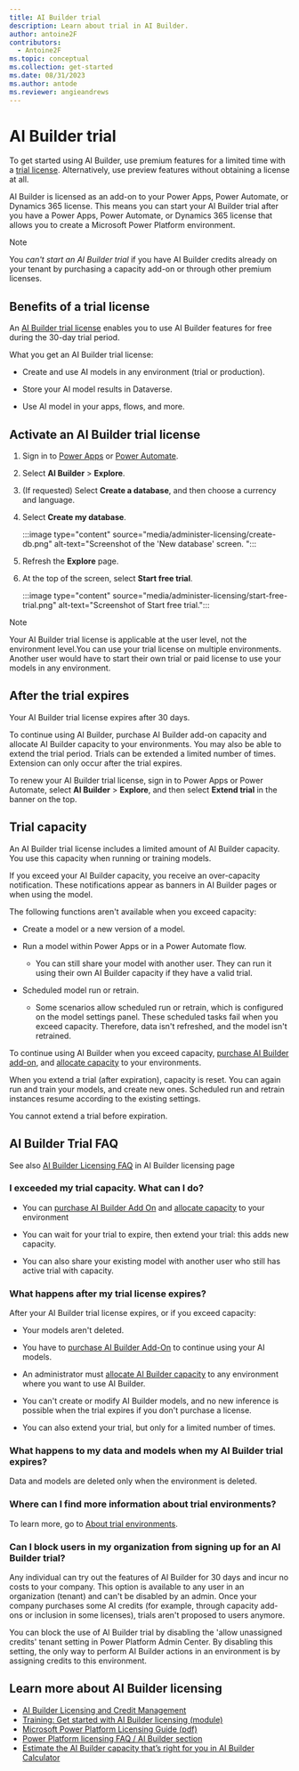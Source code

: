 ```yaml
---
title: AI Builder trial
description: Learn about trial in AI Builder.
author: antoine2F
contributors:
  - Antoine2F
ms.topic: conceptual
ms.collection: get-started
ms.date: 08/31/2023
ms.author: antode
ms.reviewer: angieandrews
---
```


# AI Builder trial

To get started using AI Builder, use premium features for a limited time with a [trial license](https://powerapps.microsoft.com/ai-builder/). Alternatively, use preview features without obtaining a license at all.

AI Builder is licensed as an add-on to your Power Apps, Power Automate, or Dynamics 365 license. This means you can start your AI Builder trial after you have a Power Apps, Power Automate, or Dynamics 365 license that allows you to create a Microsoft Power Platform environment.

> [!NOTE]
> You *can't start an AI Builder trial* if you have AI Builder credits already on your tenant by purchasing a capacity add-on or through other premium licenses.


## Benefits of a trial license

An [AI Builder trial license](https://powerapps.microsoft.com/ai-builder/) enables you to use AI Builder features for free during the 30-day trial period.

What you get an AI Builder trial license:

- Create and use AI models in any environment (trial or production).

- Store your AI model results in Dataverse.

- Use AI model in your apps, flows, and more.

## Activate an AI Builder trial license

1. Sign in to	[Power Apps](https://make.powerapps.com) or [Power Automate](https://make.powerautomate.com).

1. Select **AI Builder** > **Explore**.

1. (If requested) Select **Create a database**, and then choose a currency and language.

1. Select **Create my database**.

    :::image type="content" source="media/administer-licensing/create-db.png" alt-text="Screenshot of the 'New database' screen. ":::

1. Refresh the **Explore** page.
1. At the top of the screen, select **Start free trial**.

    :::image type="content" source="media/administer-licensing/start-free-trial.png" alt-text="Screenshot of Start free trial.":::

> [!NOTE]
> Your AI Builder trial license is applicable at the user level, not the environment level.You can use your trial license on multiple environments. Another user would have to start their own trial or paid license to use your models in any environment.

## After the trial expires

Your AI Builder trial license expires after 30 days.

To continue using AI Builder, purchase AI Builder add-on capacity and allocate AI Builder capacity to your environments. You may also be able to extend the trial period. Trials can be extended a limited number of times. Extension can only occur after the trial expires.

To renew your AI Builder trial license, sign in to Power Apps or Power Automate, select **AI Builder** > **Explore**, and then select **Extend trial** in the banner on the top.

## Trial capacity

An AI Builder trial license includes a limited amount of AI Builder capacity. You use this capacity when running or training models.

If you exceed your AI Builder capacity, you receive an over-capacity notification. These notifications appear as banners in AI Builder pages or when using the model.

The following functions aren't available when you exceed capacity:

- Create a model or a new version of a model.

- Run a model within Power Apps or in a Power Automate flow.
  - You can still share your model with another user. They can run it using their own AI Builder capacity if they have a valid trial.

- Scheduled model run or retrain.
  - Some scenarios allow scheduled run or retrain, which is configured on the model settings panel. These scheduled tasks fail when you exceed capacity. Therefore, data isn't refreshed, and the model isn't retrained.

To continue using AI Builder when you exceed capacity, [purchase AI Builder add-on](credit-management.md#get-entitlement-to-ai-builder-credits), and [allocate capacity](credit-management.md#make-credits-available-for-an-environment--allocated-and-unallocated-credits) to your environments.

When you extend a trial (after expiration), capacity is reset. You can again run and train your models, and create new ones. Scheduled run and retrain instances resume according to the existing settings.

You cannot extend a trial before expiration. 

## AI Builder Trial FAQ

See also [AI Builder Licensing FAQ](credit-management.md#AI-Builder-licensing-FAQ) in AI Builder licensing page

### I exceeded my trial capacity. What can I do?

- You can [purchase AI Builder Add On](administer-licensing.md#purchase-ai-builder-capacity)  and [allocate capacity](credit-management.md#make-credits-available-for-an-environment--allocated-and-unallocated-credits) to your environment

- You can wait for your trial to expire, then extend your trial: this adds new capacity.

- You can also share your existing model with another user who still has active trial with capacity.

### What happens after my trial license expires?

After your AI Builder trial license expires, or if you exceed capacity:

- Your models aren't deleted.

- You have to [purchase AI Builder Add-On](credit-management.md#get-entitlement-to-ai-builder-credits) to continue using your AI models.

- An administrator must [allocate AI Builder capacity](credit-management.md#make-credits-available-for-an-environment--allocated-and-unallocated-credits) to any environment where you want to use AI Builder.

- You can't create or modify AI Builder models, and no new inference is possible when the trial expires if you don't purchase a license.

- You can also extend your trial, but only for a limited number of times.

### What happens to my data and models when my AI Builder trial expires?

Data and models are deleted only when the environment is deleted.

### Where can I find more information about trial environments?

To learn more, go to [About trial environments](/power-platform/admin/trial-environments).

### Can I block users in my organization from signing up for an AI Builder trial?

Any individual can try out the features of AI Builder for 30 days and incur no costs to your company. This option is available to any user in an organization (tenant) and can't be disabled by an admin. Once your company purchases some AI credits (for example, through capacity add-ons or inclusion in some licenses), trials aren't proposed to users anymore.

You can block the use of AI Builder trial by disabling the 'allow unassigned credits' tenant setting in Power Platform Admin Center. By disabling this setting, the only way to perform AI Builder actions in an environment is by assigning credits to this environment.

## Learn more about AI Builder licensing 

- [AI Builder Licensing and Credit Management](credit-management.md)
- [Training: Get started with AI Builder licensing (module)](/training/modules/get-started-with-ai-builder-licensing/)
- [Microsoft Power Platform Licensing Guide (pdf)](https://go.microsoft.com/fwlink/?LinkId=2085130)
- [Power Platform licensing FAQ / AI Builder section](/power-platform/admin/powerapps-flow-licensing-faq#ai-builder)
- [Estimate the AI Builder capacity that’s right for you in AI Builder Calculator](https://powerapps.microsoft.com/ai-builder-calculator/)
